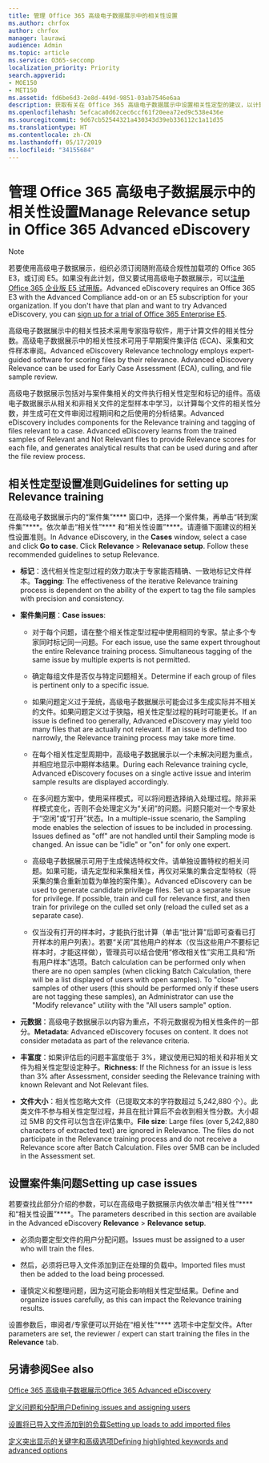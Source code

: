 ```yaml
---
title: 管理 Office 365 高级电子数据展示中的相关性设置
ms.author: chrfox
author: chrfox
manager: laurawi
audience: Admin
ms.topic: article
ms.service: O365-seccomp
localization_priority: Priority
search.appverid:
- MOE150
- MET150
ms.assetid: fd6be6d3-2e8d-449d-9851-03ab7546e6aa
description: 获取有关在 Office 365 高级电子数据展示中设置相关性定型的建议，以计算文件相关性分数并生成分析结果。
ms.openlocfilehash: 5efcaca0d62cec6ccf61f20eea72ed9c538e436e
ms.sourcegitcommit: 9d67cb52544321a430343d39eb336112c1a11d35
ms.translationtype: HT
ms.contentlocale: zh-CN
ms.lasthandoff: 05/17/2019
ms.locfileid: "34155684"
---
```

# <a name="manage-relevance-setup-in-office-365-advanced-ediscovery"></a><span data-ttu-id="41d14-103">管理 Office 365 高级电子数据展示中的相关性设置</span><span class="sxs-lookup"><span data-stu-id="41d14-103">Manage Relevance setup in Office 365 Advanced eDiscovery</span></span>

> [!NOTE]
> <span data-ttu-id="41d14-p101">若要使用高级电子数据展示，组织必须订阅随附高级合规性加载项的 Office 365 E3，或订阅 E5。如果没有此计划，但又要试用高级电子数据展示，可以[注册 Office 365 企业版 E5 试用版](https://go.microsoft.com/fwlink/p/?LinkID=698279)。</span><span class="sxs-lookup"><span data-stu-id="41d14-p101">Advanced eDiscovery requires an Office 365 E3 with the Advanced Compliance add-on or an E5 subscription for your organization. If you don't have that plan and want to try Advanced eDiscovery, you can [sign up for a trial of Office 365 Enterprise E5](https://go.microsoft.com/fwlink/p/?LinkID=698279).</span></span> 
  
 <span data-ttu-id="41d14-p102">高级电子数据展示中的相关性技术采用专家指导软件，用于计算文件的相关性分数。高级电子数据展示中的相关性技术可用于早期案件集评估 (ECA)、采集和文件样本审阅。</span><span class="sxs-lookup"><span data-stu-id="41d14-p102">Advanced eDiscovery Relevance technology employs expert-guided software for scoring files by their relevance. Advanced eDiscovery Relevance can be used for Early Case Assessment (ECA), culling, and file sample review.</span></span> 
  
 <span data-ttu-id="41d14-p103">高级电子数据展示包括对与案件集相关的文件执行相关性定型和标记的组件。高级电子数据展示从相关和非相关文件的定型样本中学习，以计算每个文件的相关性分数，并生成可在文件审阅过程期间和之后使用的分析结果。</span><span class="sxs-lookup"><span data-stu-id="41d14-p103">Advanced eDiscovery includes components for the Relevance training and tagging of files relevant to a case. Advanced eDiscovery learns from the trained samples of Relevant and Not Relevant files to provide Relevance scores for each file, and generates analytical results that can be used during and after the file review process.</span></span> 
  
## <a name="guidelines-for-setting-up-relevance-training"></a><span data-ttu-id="41d14-110">相关性定型设置准则</span><span class="sxs-lookup"><span data-stu-id="41d14-110">Guidelines for setting up Relevance training</span></span>

 <span data-ttu-id="41d14-p104">在高级电子数据展示内的“案件集”\*\*\*\* 窗口中，选择一个案件集，再单击“转到案件集”\*\*\*\*。依次单击“相关性”\*\*\*\* 和“相关性设置”\*\*\*\*。请遵循下面建议的相关性设置准则。</span><span class="sxs-lookup"><span data-stu-id="41d14-p104">In Advance eDiscovery, in the **Cases** window, select a case and click **Go to case**. Click **Relevance** \> **Relevanace setup**. Follow these recommended guidelines to setup Relevance.</span></span> 
  
- <span data-ttu-id="41d14-114">**标记**：迭代相关性定型过程的效力取决于专家能否精确、一致地标记文件样本。</span><span class="sxs-lookup"><span data-stu-id="41d14-114">**Tagging**: The effectiveness of the iterative Relevance training process is dependent on the ability of the expert to tag the file samples with precision and consistency.</span></span>
    
- <span data-ttu-id="41d14-115">**案件集问题**：</span><span class="sxs-lookup"><span data-stu-id="41d14-115">**Case issues**:</span></span> 
    
  - <span data-ttu-id="41d14-p105">对于每个问题，请在整个相关性定型过程中使用相同的专家。禁止多个专家同时标记同一问题。</span><span class="sxs-lookup"><span data-stu-id="41d14-p105">For each issue, use the same expert throughout the entire Relevance training process. Simultaneous tagging of the same issue by multiple experts is not permitted.</span></span>
    
  - <span data-ttu-id="41d14-118">确定每组文件是否仅与特定问题相关。</span><span class="sxs-lookup"><span data-stu-id="41d14-118">Determine if each group of files is pertinent only to a specific issue.</span></span> 
    
  - <span data-ttu-id="41d14-p106">如果问题定义过于笼统，高级电子数据展示可能会过多生成实际并不相关的文件。如果问题定义过于狭隘，相关性定型过程的耗时可能更长。</span><span class="sxs-lookup"><span data-stu-id="41d14-p106">If an issue is defined too generally, Advanced eDiscovery may yield too many files that are actually not relevant. If an issue is defined too narrowly, the Relevance training process may take more time.</span></span> 
    
  - <span data-ttu-id="41d14-121">在每个相关性定型周期中，高级电子数据展示以一个未解决问题为重点，并相应地显示中期样本结果。</span><span class="sxs-lookup"><span data-stu-id="41d14-121">During each Relevance training cycle, Advanced eDiscovery focuses on a single active issue and interim sample results are displayed accordingly.</span></span>
    
  - <span data-ttu-id="41d14-p107">在多问题方案中，使用采样模式，可以将问题选择纳入处理过程。除非采样模式变化，否则不会处理定义为“关闭”的问题。问题只能对一个专家处于“空闲”或“打开”状态。</span><span class="sxs-lookup"><span data-stu-id="41d14-p107">In a multiple-issue scenario, the Sampling mode enables the selection of issues to be included in processing. Issues defined as "off" are not handled until their Sampling mode is changed. An issue can be "idle" or "on" for only one expert.</span></span>
    
  -  <span data-ttu-id="41d14-p108">高级电子数据展示可用于生成候选特权文件。请单独设置特权的相关问题。如果可能，请先定型和采集相关性，再仅对采集的集合定型特权（将采集的集合重新加载为单独的案件集）。</span><span class="sxs-lookup"><span data-stu-id="41d14-p108">Advanced eDiscovery can be used to generate candidate privilege files. Set up a separate issue for privilege. If possible, train and cull for relevance first, and then train for privilege on the culled set only (reload the culled set as a separate case).</span></span> 
    
  - <span data-ttu-id="41d14-p109">仅当没有打开的样本时，才能执行批计算（单击“批计算”后即可查看已打开样本的用户列表）。若要“关闭”其他用户的样本（仅当这些用户不要标记样本时，才能这样做），管理员可以结合使用“修改相关性”实用工具和“所有用户样本”选项。</span><span class="sxs-lookup"><span data-stu-id="41d14-p109">Batch calculation can be performed only when there are no open samples (when clicking Batch Calculation, there will be a list displayed of users with open samples). To "close" samples of other users (this should be performed only if these users are not tagging these samples), an Administrator can use the "Modify relevance" utility with the "All users sample" option.</span></span>
    
- <span data-ttu-id="41d14-p110">**元数据**：高级电子数据展示以内容为重点，不将元数据视为相关性条件的一部分。</span><span class="sxs-lookup"><span data-stu-id="41d14-p110">**Metadata**: Advanced eDiscovery focuses on content. It does not consider metadata as part of the relevance criteria.</span></span> 
    
- <span data-ttu-id="41d14-132">**丰富度**：如果评估后的问题丰富度低于 3%，建议使用已知的相关和非相关文件为相关性定型设定种子。</span><span class="sxs-lookup"><span data-stu-id="41d14-132">**Richness**: If the Richness for an issue is less than 3% after Assessment, consider seeding the Relevance training with known Relevant and Not Relevant files.</span></span>
    
- <span data-ttu-id="41d14-p111">**文件大小**：相关性忽略大文件（已提取文本的字符数超过 5,242,880 个）。此类文件不参与相关性定型过程，并且在批计算后不会收到相关性分数。大小超过 5MB 的文件可以包含在评估集中。</span><span class="sxs-lookup"><span data-stu-id="41d14-p111">**File size**: Large files (over 5,242,880 characters of extracted text) are ignored in Relevance. The files do not participate in the Relevance training process and do not receive a Relevance score after Batch Calculation. Files over 5MB can be included in the Assessment set.</span></span>
    
## <a name="setting-up-case-issues"></a><span data-ttu-id="41d14-136">设置案件集问题</span><span class="sxs-lookup"><span data-stu-id="41d14-136">Setting up case issues</span></span>

<span data-ttu-id="41d14-137">若要查找此部分介绍的参数，可以在高级电子数据展示内依次单击“相关性”\*\*\*\* 和“相关性设置”\*\*\*\*。</span><span class="sxs-lookup"><span data-stu-id="41d14-137">The parameters described in this section are available in the Advanced eDiscovery **Relevance** \> **Relevance setup**.</span></span> 
  
- <span data-ttu-id="41d14-138">必须向要定型文件的用户分配问题。</span><span class="sxs-lookup"><span data-stu-id="41d14-138">Issues must be assigned to a user who will train the files.</span></span>
    
- <span data-ttu-id="41d14-139">然后，必须将已导入文件添加到正在处理的负载中。</span><span class="sxs-lookup"><span data-stu-id="41d14-139">Imported files must then be added to the load being processed.</span></span>
    
- <span data-ttu-id="41d14-140">谨慎定义和整理问题，因为这可能会影响相关性定型结果。</span><span class="sxs-lookup"><span data-stu-id="41d14-140">Define and organize issues carefully, as this can impact the Relevance training results.</span></span>
    
<span data-ttu-id="41d14-141">设置参数后，审阅者/专家便可以开始在“相关性”\*\*\*\* 选项卡中定型文件。</span><span class="sxs-lookup"><span data-stu-id="41d14-141">After parameters are set, the reviewer / expert can start training the files in the **Relevance** tab.</span></span> 
  
## <a name="see-also"></a><span data-ttu-id="41d14-142">另请参阅</span><span class="sxs-lookup"><span data-stu-id="41d14-142">See also</span></span>

[<span data-ttu-id="41d14-143">Office 365 高级电子数据展示</span><span class="sxs-lookup"><span data-stu-id="41d14-143">Office 365 Advanced eDiscovery</span></span>](office-365-advanced-ediscovery.md)
  
[<span data-ttu-id="41d14-144">定义问题和分配用户</span><span class="sxs-lookup"><span data-stu-id="41d14-144">Defining issues and assigning users</span></span>](define-issues-and-assign-users.md)
  
[<span data-ttu-id="41d14-145">设置将已导入文件添加到的负载</span><span class="sxs-lookup"><span data-stu-id="41d14-145">Setting up loads to add imported files</span></span>](set-up-loads-to-add-imported-files.md)
  
[<span data-ttu-id="41d14-146">定义突出显示的关键字和高级选项</span><span class="sxs-lookup"><span data-stu-id="41d14-146">Defining highlighted keywords and advanced options</span></span>](define-highlighted-keywords-and-advanced-options.md)

